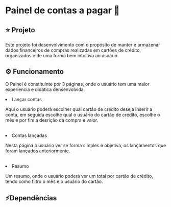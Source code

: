 # Painel de contas a pagar 💸
<h2>⭐ Projeto</h2>
<p>Este projeto foi desenvolvimento com o propósito de manter e armazenar dados financeiros de compras realizadas em cartões de crédito, organizados e de uma forma bem intuitiva ao usuário.</p>
<h2>⚙️ Funcionamento</h2>
<p>O Painel é constituinte por 3 páginas, onde o usuário tem uma maior experiencia e didática densenvolvida.</p>
<li>Lançar contas</li>
<p>Aqui o usuário poderá escolher qual cartão de crédito deseja inserir a conta, em seguida escolhe qual o usuário do cartão de crédito, escolhe o mês e por fim a desrição da compra e valor.</p>
<br>
<li>Contas lançadas</li>
<p>Nesta página o usuário ver se forma simples e objetiva, os lançamentos que foram lançados anteriormente.</p>
<br>
<li>Resumo</li>
<p>Um resumo, onde o usuário poderá ver um total por cartão de crédito, tendo como filtro o mês e o usuário do cartão.</p>
<h2>⚡Dependências</h2>
